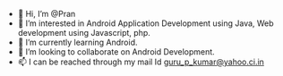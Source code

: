 - 👋 Hi, I’m @Pran
- 👀 I’m interested in Android Application Development using Java, Web development using Javascript, php.
- 🌱 I’m currently learning Android.
- 💞️ I’m looking to collaborate on Android Development.
- 📫 I can be reached through my mail Id guru_p_kumar@yahoo.ci.in

<!---
g3p3k3/g3p3k3 is a ✨ special ✨ repository because its `README.md` (this file) appears on your GitHub profile.
You can click the Preview link to take a look at your changes.
--->
